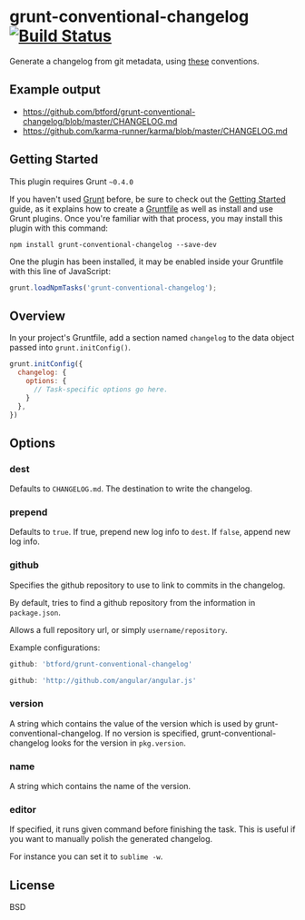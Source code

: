 # grunt-conventional-changelog  [![Build Status](https://secure.travis-ci.org/btford/grunt-conventional-changelog.png?branch=master)](http://travis-ci.org/btford/grunt-conventional-changelog)

Generate a changelog from git metadata, using [these](https://docs.google.com/document/d/1QrDFcIiPjSLDn3EL15IJygNPiHORgU1_OOAqWjiDU5Y/) conventions.

## Example output
- https://github.com/btford/grunt-conventional-changelog/blob/master/CHANGELOG.md
- https://github.com/karma-runner/karma/blob/master/CHANGELOG.md

## Getting Started
This plugin requires Grunt `~0.4.0`

If you haven't used [Grunt](http://gruntjs.com/) before, be sure to check out the [Getting Started](http://gruntjs.com/getting-started) guide, as it explains how to create a [Gruntfile](http://gruntjs.com/sample-gruntfile) as well as install and use Grunt plugins. Once you're familiar with that process, you may install this plugin with this command:

```shell
npm install grunt-conventional-changelog --save-dev
```

One the plugin has been installed, it may be enabled inside your Gruntfile with this line of JavaScript:

```js
grunt.loadNpmTasks('grunt-conventional-changelog');
```

## Overview
In your project's Gruntfile, add a section named `changelog` to the data object passed into `grunt.initConfig()`.

```js
grunt.initConfig({
  changelog: {
    options: {
      // Task-specific options go here.
    }
  },
})
```

## Options

### dest
Defaults to `CHANGELOG.md`. The destination to write the changelog.

### prepend
Defaults to `true`. If true, prepend new log info to `dest`. If `false`, append new log info.

### github
Specifies the github repository to use to link to commits in the changelog.

By default, tries to find a github repository from the information in `package.json`.

Allows a full repository url, or simply `username/repository`.

Example configurations:
```js
github: 'btford/grunt-conventional-changelog'
```
```js
github: 'http://github.com/angular/angular.js'
```

### version
A string which contains the value of the version which is used by grunt-conventional-changelog.
If no version is specified, grunt-conventional-changelog looks for the version in `pkg.version`.

### name
A string which contains the name of the version.

### editor
If specified, it runs given command before finishing the task. This is useful if you want to manually polish the generated changelog.

For instance you can set it to `sublime -w`.

## License
BSD
